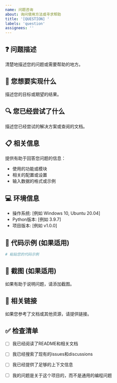 ```yaml
---
name: 问题咨询
about: 询问使用方法或寻求帮助
title: '[QUESTION] '
labels: 'question'
assignees: ''
---
```


## ❓ 问题描述
清楚地描述您的问题或需要帮助的地方。

## 🎯 您想要实现什么
描述您的目标或期望的结果。

## 🔍 您已经尝试了什么
描述您已经尝试的解决方案或查阅的文档。

## 📋 相关信息
提供有助于回答您问题的信息：
- 使用的功能或模块
- 相关的配置或设置
- 输入数据的格式或示例

## 💻 环境信息
- 操作系统: [例如 Windows 10, Ubuntu 20.04]
- Python版本: [例如 3.9.7]
- 项目版本: [例如 v1.0.0]

## 📝 代码示例 (如果适用)
```python
# 粘贴您的代码示例
```

## 📸 截图 (如果适用)
如果有助于说明问题，请添加截图。

## 🔗 相关链接
如果您参考了文档或其他资源，请提供链接。

## ✅ 检查清单
- [ ] 我已经阅读了README和相关文档
- [ ] 我已经搜索了现有的issues和discussions
- [ ] 我已经提供了足够的上下文信息
- [ ] 我的问题是关于这个项目的，而不是通用的编程问题


